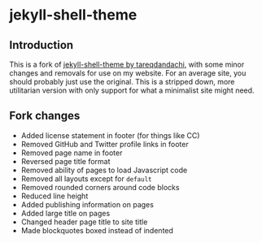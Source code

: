 # jekyll-shell-theme

## Introduction

This is a fork of [jekyll-shell-theme by tareqdandachi](https://github.com/itstorque/jekyll-shell-theme),
with some minor changes and removals for use on my website. For an average site,
you should probably just use the original. This is a stripped down, more
utilitarian version with only support for what a minimalist site might need.

## Fork changes

* Added license statement in footer (for things like CC)
* Removed GitHub and Twitter profile links in footer
* Removed page name in footer
* Reversed page title format
* Removed ability of pages to load Javascript code
* Removed all layouts except for `default`
* Removed rounded corners around code blocks
* Reduced line height
* Added publishing information on pages
* Added large title on pages
* Changed header page title to site title
* Made blockquotes boxed instead of indented

